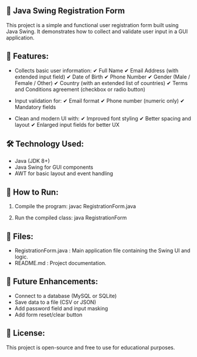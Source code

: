📝 Java Swing Registration Form
----------------------------------------

This project is a simple and functional user registration form built using
Java Swing. It demonstrates how to collect and validate user input in a GUI
application.

🎯 Features:
------------
- Collects basic user information:
  ✔ Full Name
  ✔ Email Address (with extended input field)
  ✔ Date of Birth
  ✔ Phone Number
  ✔ Gender (Male / Female / Other)
  ✔ Country (with an extended list of countries)
  ✔ Terms and Conditions agreement (checkbox or radio button)
  
- Input validation for:
  ✔ Email format
  ✔ Phone number (numeric only)
  ✔ Mandatory fields

- Clean and modern UI with:
  ✔ Improved font styling
  ✔ Better spacing and layout
  ✔ Enlarged input fields for better UX

🛠 Technology Used:
--------------------
- Java (JDK 8+)
- Java Swing for GUI components
- AWT for basic layout and event handling

🚀 How to Run:
---------------
1. Compile the program:
   javac RegistrationForm.java

2. Run the compiled class:
   java RegistrationForm

📁 Files:
----------
- RegistrationForm.java : Main application file containing the Swing UI and logic.
- README.md              : Project documentation.

📌 Future Enhancements:
------------------------
- Connect to a database (MySQL or SQLite)
- Save data to a file (CSV or JSON)
- Add password field and input masking
- Add form reset/clear button

📃 License:
------------
This project is open-source and free to use for educational purposes.
